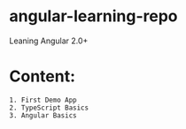 # angular-learning-repo
Leaning Angular 2.0+

# Content:
    1. First Demo App
    2. TypeScript Basics
    3. Angular Basics
